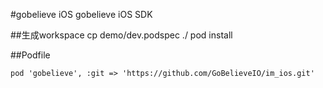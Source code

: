 #gobelieve iOS
gobelieve iOS SDK

##生成workspace
cp demo/dev.podspec ./
pod install

##Podfile

    pod 'gobelieve', :git => 'https://github.com/GoBelieveIO/im_ios.git'
